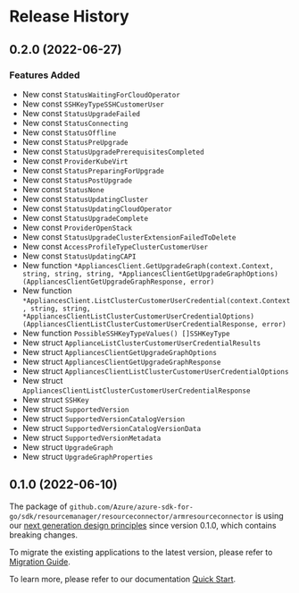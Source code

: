 # Release History

## 0.2.0 (2022-06-27)
### Features Added

- New const `StatusWaitingForCloudOperator`
- New const `SSHKeyTypeSSHCustomerUser`
- New const `StatusUpgradeFailed`
- New const `StatusConnecting`
- New const `StatusOffline`
- New const `StatusPreUpgrade`
- New const `StatusUpgradePrerequisitesCompleted`
- New const `ProviderKubeVirt`
- New const `StatusPreparingForUpgrade`
- New const `StatusPostUpgrade`
- New const `StatusNone`
- New const `StatusUpdatingCluster`
- New const `StatusUpdatingCloudOperator`
- New const `StatusUpgradeComplete`
- New const `ProviderOpenStack`
- New const `StatusUpgradeClusterExtensionFailedToDelete`
- New const `AccessProfileTypeClusterCustomerUser`
- New const `StatusUpdatingCAPI`
- New function `*AppliancesClient.GetUpgradeGraph(context.Context, string, string, string, *AppliancesClientGetUpgradeGraphOptions) (AppliancesClientGetUpgradeGraphResponse, error)`
- New function `*AppliancesClient.ListClusterCustomerUserCredential(context.Context, string, string, *AppliancesClientListClusterCustomerUserCredentialOptions) (AppliancesClientListClusterCustomerUserCredentialResponse, error)`
- New function `PossibleSSHKeyTypeValues() []SSHKeyType`
- New struct `ApplianceListClusterCustomerUserCredentialResults`
- New struct `AppliancesClientGetUpgradeGraphOptions`
- New struct `AppliancesClientGetUpgradeGraphResponse`
- New struct `AppliancesClientListClusterCustomerUserCredentialOptions`
- New struct `AppliancesClientListClusterCustomerUserCredentialResponse`
- New struct `SSHKey`
- New struct `SupportedVersion`
- New struct `SupportedVersionCatalogVersion`
- New struct `SupportedVersionCatalogVersionData`
- New struct `SupportedVersionMetadata`
- New struct `UpgradeGraph`
- New struct `UpgradeGraphProperties`


## 0.1.0 (2022-06-10)

The package of `github.com/Azure/azure-sdk-for-go/sdk/resourcemanager/resourceconnector/armresourceconnector` is using our [next generation design principles](https://azure.github.io/azure-sdk/general_introduction.html) since version 0.1.0, which contains breaking changes.

To migrate the existing applications to the latest version, please refer to [Migration Guide](https://aka.ms/azsdk/go/mgmt/migration).

To learn more, please refer to our documentation [Quick Start](https://aka.ms/azsdk/go/mgmt).